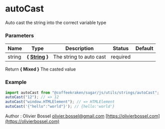 # autoCast

Auto cast the string into the correct variable type

### Parameters

| Name   | Type                                                                                                   | Description             | Status   | Default |
| ------ | ------------------------------------------------------------------------------------------------------ | ----------------------- | -------- | ------- |
| string | **{ [String](https://developer.mozilla.org/fr/docs/Web/JavaScript/Reference/Objets_globaux/String) }** | The string to auto cast | required |

Return **{ Mixed }** The casted value

### Example

```js
import autoCast from "@coffeekraken/sugar/js/utils/strings/autoCast";
autoCast("12"); // => 12
autoCast("window.HTMLElement"); // => HTMLElement
autoCast('{"hello":"world"}'); // {hello:'world'}
```

Author : Olivier Bossel [olivier.bossel@gmail.com](mailto:olivier.bossel@gmail.com) [https://olivierbossel.com](https://olivierbossel.com)
